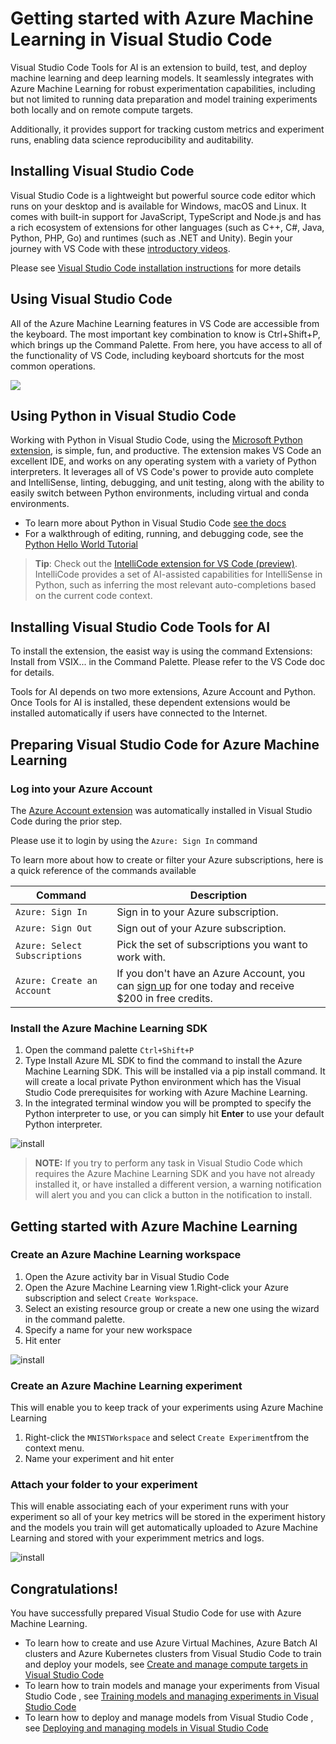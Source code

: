 # Getting started with Azure Machine Learning in Visual Studio Code
Visual Studio Code Tools for AI is an extension to build, test, and deploy machine learning and deep learning models. It seamlessly integrates with Azure Machine Learning for robust experimentation capabilities, including but not limited to running data preparation and model training experiments both locally and on remote compute targets.

Additionally, it provides support for tracking custom metrics and experiment runs, enabling data science reproducibility and auditability.

## Installing Visual Studio Code

Visual Studio Code is a lightweight but powerful source code editor which runs on your desktop and is available for Windows, macOS and Linux. It comes with built-in support for JavaScript, TypeScript and Node.js and has a rich ecosystem of extensions for other languages (such as C++, C#, Java, Python, PHP, Go) and runtimes (such as .NET and Unity). Begin your journey with VS Code with these [introductory videos](https://code.visualstudio.com/docs/introvideos/overview).

Please see [Visual Studio Code installation instructions](https://code.visualstudio.com/docs/setup/setup-overview) for more details

## Using Visual Studio Code
All of the Azure Machine Learning features in VS Code are accessible from the keyboard. The most important key combination to know is Ctrl+Shift+P, which brings up the Command Palette. From here, you have access to all of the functionality of VS Code, including keyboard shortcuts for the most common operations.

![](./media/commands.gif)

## Using Python in Visual Studio Code

Working with Python in Visual Studio Code, using the [Microsoft Python extension](https://marketplace.visualstudio.com/items?itemName=ms-python.python), is simple, fun, and productive. The extension makes VS Code an excellent IDE, and works on any operating system with a variety of Python interpreters. It leverages all of VS Code's power to provide auto complete and IntelliSense, linting, debugging, and unit testing, along with the ability to easily switch between Python environments, including virtual and conda environments.

- To learn more about Python in Visual Studio Code [see the docs](https://code.visualstudio.com/docs/languages/python)
- For a walkthrough of editing, running, and debugging code, see the [Python Hello World Tutorial](https://code.visualstudio.com/docs/languages/python/docs/python/python-tutorial)

> **Tip**: Check out the [IntelliCode extension for VS Code (preview)](https://go.microsoft.com/fwlink/?linkid=2006060). IntelliCode provides a set of AI-assisted capabilities for IntelliSense in Python, such as inferring the most relevant auto-completions based on the current code context.

## Installing Visual Studio Code Tools for AI
To install the extension, the easist way is using the command Extensions: Install from VSIX... in the Command Palette. Please refer to the VS Code doc for details.

Tools for AI depends on two more extensions, Azure Account and Python. Once Tools for AI is installed, these dependent extensions would be installed automatically if users have connected to the Internet.

## Preparing Visual Studio Code for Azure Machine Learning

### Log into your Azure Account
The [Azure Account extension](https://marketplace.visualstudio.com/items?itemName=ms-vscode.azure-account) was automatically installed in Visual Studio Code during the prior step. 

Please use it to login by using the `Azure: Sign In` command 

To learn more about how to create or filter your Azure subscriptions, here is a quick reference of the commands available 

| Command | Description |
| --- |---|
| `Azure: Sign In`  | Sign in to your Azure subscription.
| `Azure: Sign Out` | Sign out of your Azure subscription.
| `Azure: Select Subscriptions` | Pick the set of subscriptions you want to work with. 
| `Azure: Create an Account`  | If you don't have an Azure Account, you can [sign up](https://azure.microsoft.com/en-us/free/?utm_source=campaign&utm_campaign=vscode-azure-account&mktingSource=vscode-azure-account) for one today and receive $200 in free credits.

### Install the Azure Machine Learning SDK

1. Open the command palette `Ctrl+Shift+P`
2. Type Install Azure ML SDK to find the command to install the Azure Machine Learning SDK. This will be installed via a pip install command. It will create a local private Python environment which has the Visual Studio Code prerequisites for working with Azure Machine Learning.
3. In the integrated terminal window you will be prompted to specify the Python interpreter to use, or you can simply hit **Enter** to use your default Python interpreter.

![install](./media/install.gif)

  > **NOTE:** If you try to perform any task in Visual Studio Code which requires the Azure Machine Learning SDK and you have not already installed it, or have installed a different version, a warning notification will alert you and you can click a button in the notification to install.

## Getting started with Azure Machine Learning

### Create an Azure Machine Learning workspace

1. Open the Azure activity bar in Visual Studio Code
1. Open the Azure Machine Learning view
1.Right-click your Azure subscription and select `Create Workspace`. 
1. Select an existing resource group or create a new one using the wizard in the command palette.
1. Specify a name for your new workspace
1. Hit enter

![install](./media/createworkspace.gif)

### Create an Azure Machine Learning experiment

This will enable you to keep track of your experiments using Azure Machine Learning

1. Right-click the `MNISTWorkspace` and select `Create Experiment`from the context menu.
1. Name your experiment and hit enter

### Attach your folder to your experiment

This will enable associating each of your experiment runs with your experiment so all of your key metrics will be stored in the experiment history and the models you train will get automatically uploaded to Azure Machine Learning and stored with your experimment metrics and logs.

![install](./media/attachfolder.gif)

## Congratulations!
You have successfully prepared Visual Studio Code for use with Azure Machine Learning.

- To learn how to create and use Azure Virtual Machines, Azure Batch AI clusters and Azure Kubernetes clusters from Visual Studio Code to train and deploy your models, see [Create and manage compute targets in Visual Studio Code](manage-compute-aml-vscode.md)
- To learn how to train models and manage your experiments from Visual Studio Code , see [Training models and managing experiments in Visual Studio Code](train-models-aml-vscode.md)
- To learn how to deploy and manage models from Visual Studio Code , see [Deploying and managing models in Visual Studio Code](deploy-models-aml-vscode.md)
